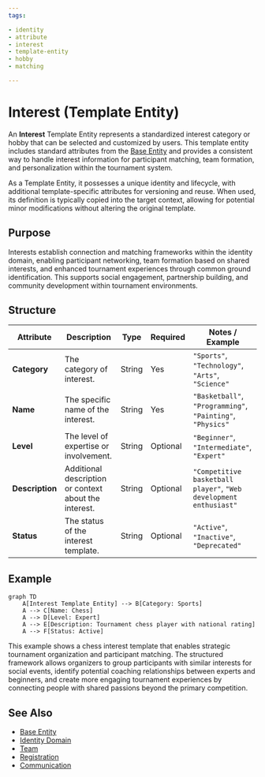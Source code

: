```yaml
---
tags:

- identity
- attribute
- interest
- template-entity
- hobby
- matching

---
```


# Interest (Template Entity)

An **Interest** Template Entity represents a standardized interest category or hobby that can be selected and
customized by users. This template entity includes standard attributes from the [Base Entity](../../foundation/base_entity.md)
and provides a consistent way to handle interest information for participant matching, team formation, and
personalization within the tournament system.

As a Template Entity, it possesses a unique identity and lifecycle, with additional template-specific attributes
for versioning and reuse. When used, its definition is typically copied into the target context, allowing for
potential minor modifications without altering the original template.

## Purpose

Interests establish connection and matching frameworks within the identity domain, enabling participant networking,
team formation based on shared interests, and enhanced tournament experiences through common ground identification.
This supports social engagement, partnership building, and community development within tournament environments.

## Structure

| Attribute       | Description                                           | Type     | Required | Notes / Example                                                   |
| --------------- | ----------------------------------------------------- | -------- | -------- | ----------------------------------------------------------------- |
| **Category**    | The category of interest.                             | String   | Yes      | `"Sports"`, `"Technology"`, `"Arts"`, `"Science"`                 |
| **Name**        | The specific name of the interest.                    | String   | Yes      | `"Basketball"`, `"Programming"`, `"Painting"`, `"Physics"`        |
| **Level**       | The level of expertise or involvement.                | String   | Optional | `"Beginner"`, `"Intermediate"`, `"Expert"`                        |
| **Description** | Additional description or context about the interest. | String   | Optional | `"Competitive basketball player"`, `"Web development enthusiast"` |
| **Status**      | The status of the interest template.                  | String   | Optional | `"Active"`, `"Inactive"`, `"Deprecated"`                          |

## Example

```mermaid
graph TD
    A[Interest Template Entity] --> B[Category: Sports]
    A --> C[Name: Chess]
    A --> D[Level: Expert]
    A --> E[Description: Tournament chess player with national rating]
    A --> F[Status: Active]
```

This example shows a chess interest template that enables strategic tournament organization and participant matching.
The structured framework allows organizers to group participants with similar interests for social events, identify
potential coaching relationships between experts and beginners, and create more engaging tournament experiences
by connecting people with shared passions beyond the primary competition.

## See Also

- [Base Entity](../../foundation/base_entity.md)
- [Identity Domain](../README.md)
- [Team](../../team/README.md)
- [Registration](../../registration/registration.md)
- [Communication](../../communication/README.md)
